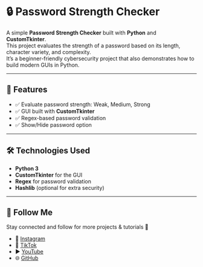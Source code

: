 # 🔒 Password Strength Checker  

A simple **Password Strength Checker** built with **Python** and **CustomTkinter**.  
This project evaluates the strength of a password based on its length, character variety, and complexity.  
It’s a beginner-friendly cybersecurity project that also demonstrates how to build modern GUIs in Python.  

---

## 🚀 Features
- ✅ Evaluate password strength: Weak, Medium, Strong  
- ✅ GUI built with **CustomTkinter**  
- ✅ Regex-based password validation  
- ✅ Show/Hide password option  

---

## 🛠️ Technologies Used
- **Python 3**
- **CustomTkinter** for the GUI
- **Regex** for password validation
- **Hashlib** (optional for extra security)

---

## 🔗 Follow Me
Stay connected and follow for more projects & tutorials 🚀  

- 📸 [Instagram](https://www.instagram.com/esraa_codes)  
- 🎵 [TikTok](https://www.tiktok.com/@esraa.codes)  
- ▶️ [YouTube](https://www.youtube.com/@EsraaCodes)  
- 🌐 [GitHub](https://github.com/esraamahmoudhamza)
